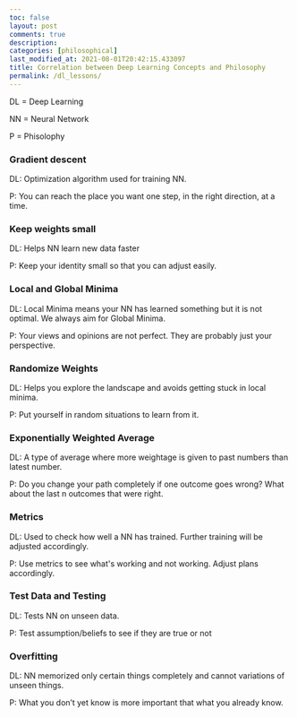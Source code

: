 ```yaml
---
toc: false
layout: post
comments: true
description: 
categories: [philosophical]
last_modified_at: 2021-08-01T20:42:15.433097
title: Correlation between Deep Learning Concepts and Philosophy
permalink: /dl_lessons/
---
```


DL = Deep Learning

NN = Neural Network

P = Phisolophy

### Gradient descent
DL: Optimization algorithm used for training NN.

P: You can reach the place you want one step, in the right direction, at a time.

### Keep weights small
DL: Helps NN learn new data faster

P: Keep your identity small so that you can adjust easily.

### Local and Global Minima
DL: Local Minima means your NN has learned something but it is not optimal. We always aim for Global Minima.

P: Your views and opinions are not perfect. They are probably just your perspective.

### Randomize Weights
DL: Helps you explore the landscape and avoids getting stuck in local minima.

P: Put yourself in random situations to learn from it.

### Exponentially Weighted Average
DL: A type of average where more weightage is given to past numbers than latest number.

P: Do you change your path completely if one outcome goes wrong? What about the last n outcomes that were right.

### Metrics
DL: Used to check how well a NN has trained. Further training will be adjusted accordingly.

P: Use metrics to see what's working and not working. Adjust plans accordingly.

### Test Data and Testing
DL: Tests NN on unseen data.

P: Test assumption/beliefs to see if they are true or not

### Overfitting
DL: NN memorized only certain things completely and cannot variations of unseen things.

P: What you don’t yet know is more important that what you already know.
